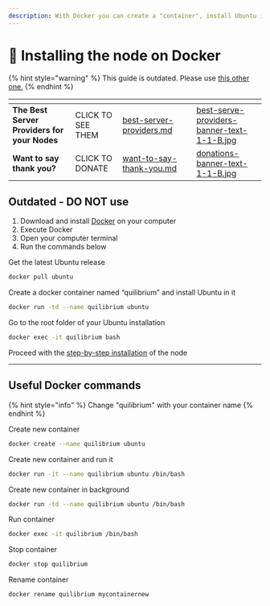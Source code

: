 ```yaml
---
description: With Docker you can create a "container", install Ubuntu in it and run a node
---
```


# 🐳 Installing the node on Docker

{% hint style="warning" %}
This guide is outdated. Please use [this other one.](https://docs.quilibrium.space/installation/installing-node/running-with-docker)
{% endhint %}

<table data-card-size="large" data-column-title-hidden data-view="cards" data-full-width="false"><thead><tr><th></th><th></th><th data-hidden data-card-target data-type="content-ref"></th><th data-hidden></th><th data-hidden data-card-cover data-type="files"></th></tr></thead><tbody><tr><td><strong>The Best Server Providers for your Nodes</strong></td><td>CLICK TO SEE THEM</td><td><a href="../../best-server-providers.md">best-server-providers.md</a></td><td></td><td><a href="../../.gitbook/assets/best-serve-providers-banner-text-1-1-B.jpg">best-serve-providers-banner-text-1-1-B.jpg</a></td></tr><tr><td><strong>Want to say thank you?</strong></td><td>CLICK TO DONATE</td><td><a href="../../want-to-say-thank-you.md">want-to-say-thank-you.md</a></td><td></td><td><a href="../../.gitbook/assets/donations-banner-text-1-1-B.jpg">donations-banner-text-1-1-B.jpg</a></td></tr></tbody></table>



## Outdated - DO NOT use

1. Download and install [Docker](https://www.docker.com/) on your computer
2. Execute Docker
3. Open your computer terminal
4. Run the commands below

Get the latest Ubuntu release

```bash
docker pull ubuntu
```

Create a docker container named “quilibrium” and install Ubuntu in it

```bash
docker run -td --name quilibrium ubuntu
```

Go to the root folder of your Ubuntu installation

```bash
docker exec -it quilibrium bash
```

Proceed with the [step-by-step installation](../../archive/old-node-step-by-step-installation.md) of the node

***

## Useful Docker commands

{% hint style="info" %}
Change "quilibrium" with your container name
{% endhint %}

Create new container

```bash
docker create --name quilibrium ubuntu
```

Create new container and run it

```bash
docker run -it --name quilibrium ubuntu /bin/bash
```

Create new container in background

```bash
docker run -td --name quilibrium ubuntu /bin/bash
```

Run container

```bash
docker exec -it quilibrium /bin/bash
```

Stop container

```bash
docker stop quilibrium
```

Rename container

```bash
docker rename quilibrium mycontainernew
```
